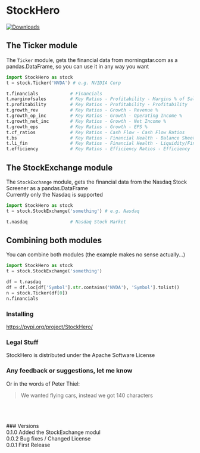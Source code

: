 # StockHero

[![Downloads](https://pepy.tech/badge/stockhero)](https://pepy.tech/project/stockhero)

## The Ticker module
The ```Ticker``` module, gets the financial data from morningstar.com as a pandas.DataFrame, so you can use it in any way you want

```python
import StockHero as stock
t = stock.Ticker('NVDA') # e.g. NVIDIA Corp

t.financials            # Financials
t.marginofsales         # Key Ratios - Profitability - Margins % of Sales
t.profitability         # Key Ratios - Profitability - Profitability
t.growth_rev            # Key Ratios - Growth - Revenue %
t.growth_op_inc         # Key Ratios - Growth - Operating Income %
t.growth_net_inc        # Key Ratios - Growth - Net Income %
t.growth_eps            # Key Ratios - Growth - EPS %
t.cf_ratios             # Key Ratios - Cash Flow - Cash Flow Ratios
t.bs                    # Key Ratios - Financial Health - Balance Sheet Items (in %)
t.li_fin                # Key Ratios - Financial Health - Liquidity/Financial Health
t.efficiency            # Key Ratios - Efficiency Ratios - Efficiency
```

## The StockExchange module
The ```StockExchange``` module, gets the financial data from the Nasdaq Stock Screener as a pandas.DataFrame <br>
Currently only the Nasdaq is supported

```python
import StockHero as stock
t = stock.StockExchange('something') # e.g. Nasdaq

t.nasdaq                # Nasdaq Stock Market

```

## Combining both modules
You can combine both modules (the example makes no sense actually...)
```python
import StockHero as stock
t = stock.StockExchange('something')

df = t.nasdaq
df = df.loc[df['Symbol'].str.contains('NVDA'), 'Symbol'].tolist()
n = stock.Ticker(df[0])
n.financials
```


### Installing
https://pypi.org/project/StockHero/

### Legal Stuff

StockHero is distributed under the Apache Software License

### Any feedback or suggestions, let me know
Or in the words of Peter Thiel:
> We wanted flying cars, instead we got 140 characters

<br>
<br>
<br>
### Versions <br>
0.1.0 Added the StockExchange modul <br>
0.0.2 Bug fixes / Changed License <br>
0.0.1 First Release

